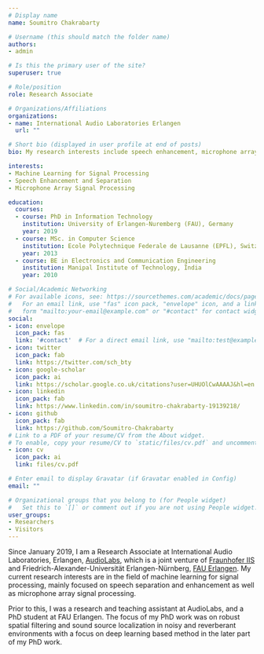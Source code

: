 ```yaml
---
# Display name
name: Soumitro Chakrabarty

# Username (this should match the folder name)
authors:
- admin

# Is this the primary user of the site?
superuser: true

# Role/position
role: Research Associate

# Organizations/Affiliations
organizations:
- name: International Audio Laboratories Erlangen
  url: ""

# Short bio (displayed in user profile at end of posts)
bio: My research interests include speech enhancement, microphone array processing and machine learning for signal processing.

interests:
- Machine Learning for Signal Processing
- Speech Enhancement and Separation
- Microphone Array Signal Processing

education:
  courses:
  - course: PhD in Information Technology
    institution: University of Erlangen-Nuremberg (FAU), Germany
    year: 2019
  - course: MSc. in Computer Science
    institution: Ecole Polytechnique Federale de Lausanne (EPFL), Switzerland
    year: 2013
  - course: BE in Electronics and Communication Engineering
    institution: Manipal Institute of Technology, India
    year: 2010

# Social/Academic Networking
# For available icons, see: https://sourcethemes.com/academic/docs/page-builder/#icons
#   For an email link, use "fas" icon pack, "envelope" icon, and a link in the
#   form "mailto:your-email@example.com" or "#contact" for contact widget.
social:
- icon: envelope
  icon_pack: fas
  link: '#contact'  # For a direct email link, use "mailto:test@example.org".
- icon: twitter
  icon_pack: fab
  link: https://twitter.com/sch_bty
- icon: google-scholar
  icon_pack: ai
  link: https://scholar.google.co.uk/citations?user=UHUOlCwAAAAJ&hl=en
- icon: linkedin
  icon_pack: fab
  link: https://www.linkedin.com/in/soumitro-chakrabarty-19139218/
- icon: github
  icon_pack: fab
  link: https://github.com/Soumitro-Chakrabarty
# Link to a PDF of your resume/CV from the About widget.
# To enable, copy your resume/CV to `static/files/cv.pdf` and uncomment the lines below.
- icon: cv
  icon_pack: ai
  link: files/cv.pdf

# Enter email to display Gravatar (if Gravatar enabled in Config)
email: ""

# Organizational groups that you belong to (for People widget)
#   Set this to `[]` or comment out if you are not using People widget.
user_groups:
- Researchers
- Visitors
---
```


Since January 2019, I am a Research Associate at International Audio Laboratories, Erlangen, [AudioLabs](https://www.audiolabs-erlangen.de/), which is a joint venture of [Fraunhofer IIS](https://www.iis.fraunhofer.de/en.html) and Friedrich-Alexander-Universität Erlangen-Nürnberg, [FAU Erlangen](https://www.fau.eu/). My current research interests are in the field of machine learning for signal processing, mainly focused on speech separation and enhancement as well as microphone array signal processing.  

Prior to this, I was a research and teaching assistant at AudioLabs, and a PhD student at FAU Erlangen. The focus of my PhD work was on robust spatial filtering and sound source localization in noisy and reverberant environments with a focus on deep learning based method in the later part of my PhD work.  
